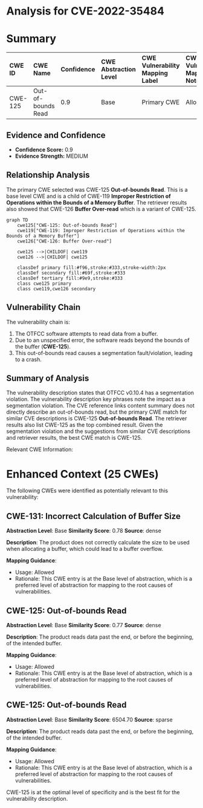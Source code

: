 # Analysis for CVE-2022-35484

# Summary
| CWE ID    | CWE Name                        | Confidence | CWE Abstraction Level | CWE Vulnerability Mapping Label | CWE-Vulnerability Mapping Notes |
| :-------- | :------------------------------ | :--------- | :-------------------- | :------------------------------ | :------------------------------ |
| CWE-125   | Out-of-bounds Read              | 0.9        | Base                  | Primary CWE                     | Allowed                       |

## Evidence and Confidence

*   **Confidence Score:** 0.9
*   **Evidence Strength:** MEDIUM

## Relationship Analysis
The primary CWE selected was CWE-125 **Out-of-bounds Read**. This is a base level CWE and is a child of CWE-119 **Improper Restriction of Operations within the Bounds of a Memory Buffer**. The retriever results also showed that CWE-126 **Buffer Over-read** which is a variant of CWE-125.

```mermaid
graph TD
    cwe125["CWE-125: Out-of-bounds Read"]
    cwe119["CWE-119: Improper Restriction of Operations within the Bounds of a Memory Buffer"]
    cwe126["CWE-126: Buffer Over-read"]
    
    cwe125 -->|CHILDOF| cwe119
    cwe126 -->|CHILDOF| cwe125
    
    classDef primary fill:#f96,stroke:#333,stroke-width:2px
    classDef secondary fill:#69f,stroke:#333
    classDef tertiary fill:#9e9,stroke:#333
    class cwe125 primary
    class cwe119,cwe126 secondary
```

## Vulnerability Chain
The vulnerability chain is:
1.  The OTFCC software attempts to read data from a buffer.
2.  Due to an unspecified error, the software reads beyond the bounds of the buffer (**CWE-125**).
3.  This out-of-bounds read causes a segmentation fault/violation, leading to a crash.

## Summary of Analysis
The vulnerability description states that OTFCC v0.10.4 has a segmentation violation. The vulnerability description key phrases note the impact as a segmentation violation. The CVE reference links content summary does not directly describe an out-of-bounds read, but the primary CWE match for similar CVE descriptions is CWE-125 **Out-of-bounds Read**. The retriever results also list CWE-125 as the top combined result. Given the segmentation violation and the suggestions from similar CVE descriptions and retriever results, the best CWE match is CWE-125.

Relevant CWE Information:

# Enhanced Context (25 CWEs)
The following CWEs were identified as potentially relevant to this vulnerability:

## CWE-131: Incorrect Calculation of Buffer Size
**Abstraction Level**: Base
**Similarity Score**: 0.78
**Source**: dense

**Description**:
The product does not correctly calculate the size to be used when allocating a buffer, which could lead to a buffer overflow.

**Mapping Guidance**:
- Usage: Allowed
- Rationale: This CWE entry is at the Base level of abstraction, which is a preferred level of abstraction for mapping to the root causes of vulnerabilities.

## CWE-125: Out-of-bounds Read
**Abstraction Level**: Base
**Similarity Score**: 0.77
**Source**: dense

**Description**:
The product reads data past the end, or before the beginning, of the intended buffer.

**Mapping Guidance**:
- Usage: Allowed
- Rationale: This CWE entry is at the Base level of abstraction, which is a preferred level of abstraction for mapping to the root causes of vulnerabilities.

## CWE-125: Out-of-bounds Read
**Abstraction Level**: Base
**Similarity Score**: 6504.70
**Source**: sparse

**Description**:
The product reads data past the end, or before the beginning, of the intended buffer.

**Mapping Guidance**:
- Usage: Allowed
- Rationale: This CWE entry is at the Base level of abstraction, which is a preferred level of abstraction for mapping to the root causes of vulnerabilities.

CWE-125 is at the optimal level of specificity and is the best fit for the vulnerability description.